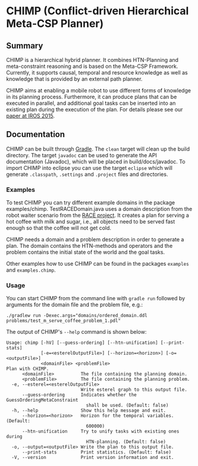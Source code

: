 CHIMP (Conflict-driven Hierarchical Meta-CSP Planner)
=====================================================

Summary
-------

CHIMP is a hierarchical hybrid planner. It combines HTN-Planning and meta-constraint reasoning and is based on the Meta-CSP Framework. Currently, it supports causal, temporal and resource knowledge as well as knowledge that is provided by an external path planner.

CHIMP aims at enabling a mobile robot to use different forms of knowledge in its planning process. Furthermore, it can produce plans that can be executed in parallel, and additional goal tasks can be inserted into an existing plan during the execution of the plan. For details please see our [paper at IROS 2015][iros-paper].

[iros-paper]: http://aass.oru.se/~mmi/papers/iros15-chimp.pdf


Documentation
-------------

CHIMP can be built through [Gradle](http://gradle.org).
The `clean` target will clean up the build directory. The target `javadoc` can be used to generate the API documentation (Javadoc), which will be placed in build/docs/javadoc.
To import CHIMP into eclipse you can use the target `eclipse` which will generate `.classpath`, `.settings` and `.project` files and directories.

### Examples ###

To test CHIMP you can try different example domains in the package examples/chimp. TestRACEDomain.java uses a domain description from the robot waiter scenario from the [RACE project](http://project-race.eu/). It creates a plan for serving a hot coffee with milk and sugar, i.e., all objects need to be served fast enough so that the coffee will not get cold.

CHIMP needs a domain and a problem description in order to generate a plan. The domain contains the HTN-methods and operators and the problem contains the initial state of the world and the goal tasks.

Other examples how to use CHIMP can be found in the packages `examples` and `examples.chimp`.

### Usage ###

You can start CHIMP from the command line with `gradle run` followed by arguments for the domain file and the problem file, e.g.:

```
./gradlew run -Dexec.args="domains/ordered_domain.ddl problems/test_m_serve_coffee_problem_1.pdl"
```

The output of CHIMP's `--help` command is shown below:
```
Usage: chimp [-hV] [--guess-ordering] [--htn-unification] [--print-stats]
             [-e=<esterelOutputFile>] [--horizon=<horizon>] [-o=<outputFile>]
             <domainFile> <problemFile>
Plan with CHIMP.
      <domainFile>          The file containing the planning domain.
      <problemFile>         The file containing the planning problem.
  -e, --esterel=<esterelOutputFile>
                            Write esterel graph to this output file.
      --guess-ordering      Indicates whether the GuessOrderingMetaConstraint
                              shall be used. (Default: false)
  -h, --help                Show this help message and exit.
      --horizon=<horizon>   Horizon for the temporal variables. (Default:
                              600000)
      --htn-unification     Try to unify tasks with existing ones during
                              HTN-planning. (Default: false)
  -o, --output=<outputFile> Write the plan to this output file.
      --print-stats         Print statistics. (Default: false)
  -V, --version             Print version information and exit.

```





